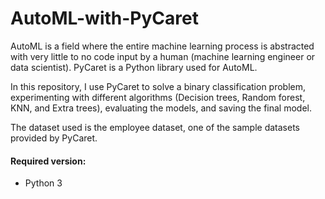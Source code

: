 # AutoML-with-PyCaret

AutoML is a field where the entire machine learning process is abstracted with very little to no code input by a human (machine learning engineer or data scientist). PyCaret is a Python library used for AutoML.

In this repository, I use PyCaret to solve a binary classification problem, experimenting with different algorithms (Decision trees, Random forest, KNN, and Extra trees), evaluating the models, and saving the final model. 

The dataset used is the employee dataset, one of the sample datasets provided by PyCaret.

#### Required version:
- Python 3
